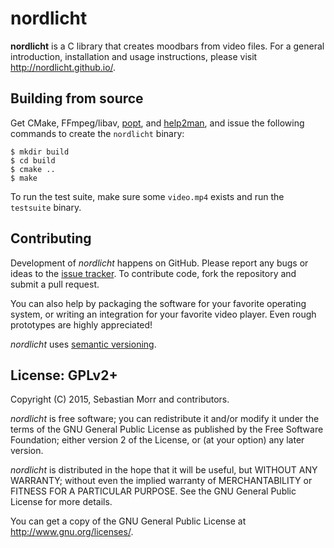# nordlicht

**nordlicht** is a C library that creates moodbars from video files. For a general introduction, installation and usage instructions, please visit <http://nordlicht.github.io/>.

## Building from source

Get CMake, FFmpeg/libav, [popt](http://freecode.com/projects/popt), and [help2man](https://www.gnu.org/software/help2man/), and issue the following commands to create the `nordlicht` binary:

    $ mkdir build
    $ cd build
    $ cmake ..
    $ make

To run the test suite, make sure some `video.mp4` exists and run the `testsuite` binary.

## Contributing

Development of *nordlicht* happens on GitHub. Please report any bugs or ideas to the [issue tracker](https://github.com/nordlicht/nordlicht/issues). To contribute code, fork the repository and submit a pull request.

You can also help by packaging the software for your favorite operating system, or writing an integration for your favorite video player. Even rough prototypes are highly appreciated!

*nordlicht* uses [semantic versioning](http://semver.org/).

## License: GPLv2+

Copyright (C) 2015, Sebastian Morr and contributors.

*nordlicht* is free software; you can redistribute it and/or modify it under the terms of the GNU General Public License as published by the Free Software Foundation; either version 2 of the License, or (at your option) any later version.

*nordlicht* is distributed in the hope that it will be useful, but WITHOUT ANY WARRANTY; without even the implied warranty of MERCHANTABILITY or FITNESS FOR A PARTICULAR PURPOSE.  See the GNU General Public License for more details.

You can get a copy of the GNU General Public License at <http://www.gnu.org/licenses/>.
